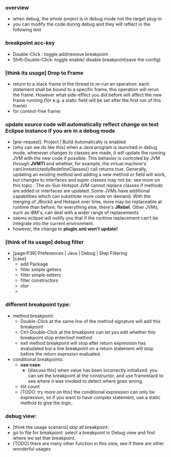 ### overview
* when debug, the whole project is in debug mode not the target plug-in
* you can modify the code during debug and they will reflect in the following test



### breakpoint acc-key
* Double-Click : toggle add/remove breakpoint
* Shift-Double-Click: toggle enable/ disable breakpoint(save the config)



### [think its usage] Drop to Frame
* return to a stack frame in the thread to re-run an operation: each statement shall be bound to a specific frame, this operation will rerun the frame. However what side-effect you did before will affect the new frame running.(for e.g. a static field will be set after the first run of this frame)
* for context-free frame: 


###  update source code will automatically reflect change on test Eclipse instance if you are in a debug mode
* [pre-request]: Project | Build Automatically is enabled
* [why can we do like this] when a Java program is launched in debug mode, whenever changes to classes are made, it will update the running JVM with the new code if possible. This behavior is controled by JVM through **JVMTI** and whether, for example, the
virtual machine's canUnrestrictedlyRedefineClasses() call returns true. Generally, updating an existing method and adding a new method or field will work, but changes to interfaces and super classes may not be. 
see more on this topic : 
The ex-Sun Hotspot JVM cannot replace classes if methods are added or
interfaces are updated. Some JVMs have additional capabilities which can
substitute more code on demand. With the merging of JRockit and Hotspot
over time, more may be replaceable at runtime than before; for everything
else, there's **JRebel**.
Other JVMs, such as IBM's, can deal with a wider range of replacements
* seems eclipse will notify you that if the runtime replacement can't be integrate into the current environment.
* however, the change to **plugin.xml won't update!**

### [think of its usage] debug filter
* [page:P39] Preferences | Java | Debug | Step Filtering
* [case]
  *  add Package
  *  filter simple getters
  *  filter simple setters
  *  filter constructors
  *  ctor
  *  
  
### different breakpoint type:
* method breakpoint: 
  * Double-Click at the same line of the method signature will add this breakpoint
  * Ctrl-Double-Click at the breakpoint can let you edit whether this breakpoint stop enter/exit method
  * exit method breakpoint will stop after return expression has evaludated but a line breakpoint on a return statement will stop before the return exprssion evaluated.
* conditional breakpoints:
  * **use case**: 
    * [discuss this] when value has been incorrectly initialized. you can set the breakpoint at the constructor, and use framestack to see where it was invoked to detect where goes wrong.
  * Hit count
  * [TODO: try more on this] the conditional expression can only be expression, so if you want to have complex statement, use a static method to give the logic.
  

### debug view:
* [think the usage scenario] skip all breakpoint:
* go to file for breakpoint: select a breakpoint in Debug view and find where we set that breakpoint.
* [TODO] there are many other function in this view, see if there are other wonderful usages


